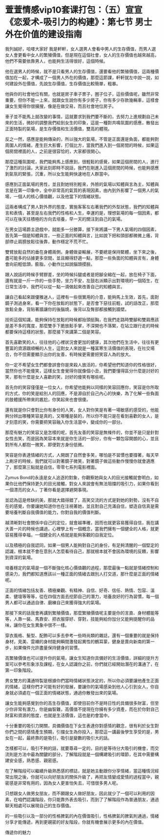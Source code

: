 # 萱萱情感vip10套课打包：（五）宣宣《恋爱术-吸引力的构建》：第七节 男士外在价值的建设指南

我列誠好，哈喽大家好 我是軒軒，女人選男人會看中男人的生存價值，而男人選女人會更看中女人的繁殖價值，但是現在這個社會，女人的生存價值也越來越高，他們不需要依靠男人，也能夠生活得很好，這個時候。

他在選男人的時候，就不是只看男人的生存價值，還要看他的繁殖價值，這兩種價值加在一起，才構成了一個男人外在的價值，那麼這節課，軒軒就左中說一說，如何建設外在價值，先說生存價值，生存價值比較簡單，粗暴。

他與你的社會地位有關，也就是房子車子票子，圈子位子，這些價值呢，雖然非常重要，但你不能一上來，就跟女生說你有多少房子，你有多少存款幾輛車，這樣會讓女生覺得你很擁搜，像是在做交易，而且社會地位房子。

車子並不能馬上就改變的事情，這就要求到我們要不斷的，去努力上進規劃自己未來的生活，微妙的調整我們給到女生的印象，這是一種對共鳴氛圍的感應，散發出正面特製的氣場，是生存價值和生活價值，雙高的體現。

反之一然，感應是能夠傳染的，所以強大的氣場，不管是正面還是負面，都能夠對周圍人的情緒，產生巨大影響，打個比方，當我們進入到一個房間的時候，如果這個房間裡面的人，之前是很容恰的，大家都很開心。

那麼這種氛圍呢，我們能夠馬上感應到，很輕鬆的感覺，如果這個房間的人，進行了激烈的討論，大家此刻即時不說話，我們在剛進入這個房間的時候，也能夠感應到氣氛的緊張，沉重，所以女生能夠快速地在人群當中。

感應到正面氣場的男性，並且對她特別輕來，外險的氣場以知體與言為主，知體與言是在第一印象中，全中非常高的氣質的表現因素，由內到外影響了一個男人的氣場，一個人的核心價值觀，以及他當下的情緒狀態。

這兩者構成了男人對外界的態度，實施客客左右著我們的外型狀態，我們的知體與言和表情，甚至是左右我們的性格和人生，幸運的是，理想氣場的每一個因素，都可以在後天往積極的方向去培養，早一天的關注到自己的氣場。

在男女這場爵主遊戲中，就能多一分勝算，接下來將講一下男人氣場的四個因素，首先第一個是知體與言，一些正面的知體與言，比如說下把和頭部都微微上癢，背部停止肩膀放鬆往後靠，動作穩定不荒不忙。

雙臂放鬆自然的垂在身體兩側，身體做姿輸展，不要總是保持緊體，坐下來之後，盡可能多的佔據更多空間，並且顯得舒適一點，那麼一些負面的知體與言有，身體會向前輕低頭，膨脂，小動作比如說腦頭摸臉。

跟人說話的時候手臂膠差，坐的時候抖腿或者是把腳全縮在一起，放在椅子下面，還有就是一斤一炸的一些手勢，坐力不安，左鼓右派顯示出對環境的一個陌生，在日常生活中，我們可以從一點一滴做起來改善自己的知體與言。

讓自己看起來跟優雅迷人，這裡有一些很實用的介意，能夠馬上生效，首先，面對鏡子測過身來，看一下你在放鬆的狀態下，是否會下惡往前輕，試的話改正，那麼放鬆全身，背貼著牆讓你的後腦燒，後背以及臀部都接觸到牆壁。

技術這個知識，能夠保持在放鬆的時候都抬頭挺胸，在我們走路時雙腳和雙肩應該是差不多的寬度，那麼雙手下脆放鬆手掌，不深開也不落緊，在站立跟行走的時候都要保持這樣的狀態，那麼接下來講第二個是笑容。

首先喜歡笑的人，往往他的心裡狀況會更加的健康，其次他們在生活中，往往有更豐富的資源跟順暢的人生，這對女人來說是一種富寒生活價值的表現，在社交場合，你不但需要顯示出你的友善，有時候更需要把笑容人為的放大。

你一定不希望女生們都會誤會你是來殺人放活的，你希望他們知道你的性格很好，當然你也不能傻笑，這樣女生會覺得你就像個小丑，我們要懂得區分什麼是討好的笑，那有什麼是女人喜歡的笑，討好的傻笑有哪些呢。

首先你的笑容僅僅是一位女人，你希望他能夠以同樣的笑容回應你，笑容是你所取的方式，你的笑是給別人的回應，不是源自於自己內心的快樂，為了化解一些負面的肢體援所帶來的尷尬，你笑起來也會很傻。

還有就是你只會對比你有身份的人笑，女人對你笑是有著一場敏感的感受的，他能夠分辨出哪種笑容是真的，又哪種是裝的，所以你不能只是在看到喜歡的女人，是才刻意的笑，你需要把笑容融入你生活當中，變成你的一部分。

那麼有魅力的笑容又是怎樣的呢，首先友善的笑容是無條件的，你並不是只是針對女性去笑，而是因為笑容本來就是你生活的一部分，你有一顆包容開朗的心，並且對所有人都抱一微笑，即便對方身份低微。

笑容是你表達情緒的方式，人開朗了自然會多笑，哪怕是不習慣也要撐著，每天早上刷牙的時候，我們就可以對著鏡子微笑，對著鏡子做這些動作慢慢你就會適應了，那麼第三點就是自信，零零七系列電影裡面。

Zymus Bond的永遠是女人追逐的對象，你觀察她與女人的目光接觸就會明白，如果你比他們保持更久的目光接觸，對女人來說會有無法阻擋的吸引力，如果你看到一個漂亮的女人，丁著你看是選擇避開事現。

並認為這是修缺的美，那就大錯得錯了，高笑交流的方式是對她的對勢，沒有不自在的感覺，你要讓她知道你也在注視著她，並且對自己充滿自信，塑造自信真是需要培養判斷自我價值的能力，你對自我的價值判斷。

越清晰對社會關係中自己的定位，就會越準確，因而也就更容易獲得自信，我在講大善一片的時候也講過，心裡學上有一個概念，當我們擁有一個健全的人格，就更容易獲得幸福，一個健全的人格就是能夠客觀的自我定位。

以及積極的自我認同，如果一個男人能夠對自己的身份，有足夠清醒的一個堅定的認識，根本就不會在意別人怎麼看待自己，那就根本就不會因為環境的反饋，影響到資深的氣場。

培養穩定的氣場是一個不斷強化核心價值觀的過程，那麼最後一點就是情緒控制和感染力，我們都知道應該以一種正面的情緒去跟別人打交道，那什麼是正面的情緒呢。

正面的情緒包括友善、積極樂觀、有精神、自信、好奇、信任、熱情、包容、溫柔、健壇等等等，從在四個方面去挖節自己的潛力，培養良好的行為習慣，每一個男人都可以通過自律、磨練自己來獲得強大的氣場。

那接下來的話我會再講到繁殖價值，那麼繁殖價值呢主要是你的言直、身材體能等等，人靠一裝、馬靠安、把衣服穿好、穿對，技能夠給你加分又能夠提醒你的品味，讓你在女生異象中很不一樣。

穿衣風格、髮型、配飾可以多去參考一些時尚類的雜誌，還有一個重要的就是保持身材，見美、雲襯的身材能夠瞬間激發起異性的鶴耳蒙，健身是賣向新南的第一步，如果條件允許盡量保持健身的習慣。

高繁殖價值也可以提升你的氣場，讓女生知道你具備好的生活價值，詳細的提升方案可以參考形象涉及課程，在女人認識你之前，你們就已經開始潛在的溝通了，在第一印象階段。

男女雙方的溝通特製是根據你們當時情緒狀態決定的，所以你必須要讓他產生正面的情緒，這樣你們才可能有好的發展，要讓你的氣場感染到他人心引到女人，你自身就必須處在一個正面的情緒狀態，通過你散發出來的氣場。

讓女生能夠感覺到你的高生存價值，即使目前你不是時日性的具備很多財富，但至少你非常有潛力，你是幽智難，高價值不提現在你擁有多少資產，而在於你對自己財富和資源的態度，也就是生活價值，這也是約會當中。

十分重要的吸引力開關，具備價值在下女生表達你對感情的觀念，很有利於女生對你們之間的感情產生預期，引擋女生為你投入，那麼這一講最後學生享受的是，男女在一起，最終靠的是吸引，吸引是變數的吸引大的話。

怎樣都可以，吸引不夠的話，就要尊尋一定的，目的是等待分大吸引的機會，而交流則是方法中最為關鍵的部分，了解階段就是一個構建吸引的環節，在其中需要構建安全感，熟悉感、親密感。

在了解階段可以繼續升級熟悉感的標誌，就是她主動跟你分享情緒，當這種情況經常出現之後，你就可以向好朋友的關係升級了，再把友情變成愛情的過程當中，親密感是非常有用的，因為女人更害怕失去，可惜很多男人呢。

只想跟女人做男女朋友，而不願跟女人做好朋友，因此就少了一個可以利用的因素，在咱們認識階段，你只能靠外表去吸引，而到了了解階段作為普通朋友，通過聊天相處可以展現自己的生存價值。

的一些吸引以及一部分的性格脾氣的內在價值吸引，性格脾氣的脾氣則通過，情緒分享才能傳遞，再到更親密的好友階段，你就有機會展示更多的內在價值。

傳遞你的魅力